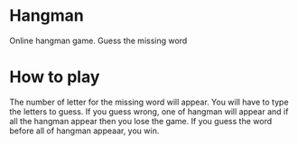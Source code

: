 ﻿# Hangman
Online hangman game.
Guess the missing word
# How to play
The number of letter for the missing word will appear. You will have to type the letters to guess.
If you guess wrong, one of hangman will appear and if all the hangman appear then you lose the game.
If you guess the word before all of hangman appeaar, you win.
